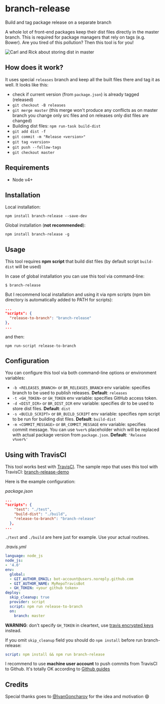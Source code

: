 branch-release
=====
Build and tag package release on a separate branch

A whole lot of front-end packages keep their dist files directly in the master branch. This is required for package managers that rely on tags (e.g. Bower). Are you tired of this pollution? Then this tool is for you!

![Carl and Rick about storing dist in master](http://i.imgur.com/YXgba3U.jpg "Carl and Rick about storing dist in master")

## How does it work?
It uses special `releases` branch and keep all the built files there and tag it as well.
It looks like this:
- check if current version (from `package.json`) is already tagged (released)
- `git checkout -B releases`
- `git merge master` (this merge won't produce any conflicts as on master branch you change only src files and on releases only dist files are changed)
- Building dist files: `npm run-task build-dist`
- `git add dist -f`
- `git commit -m "Release <version>"`
- `git tag <version>`
- `git push --follow-tags`
- `git checkout master`

## Requirements
 - Node v4+

## Installation
Local installation:

    npm install branch-release --save-dev

Global installation (**not recommended**):

    npm install branch-release -g

## Usage
This tool requires **npm script** that build dist files (by default script `build-dist` will be used)

In case of global installation you can use this tool via command-line:

    $ branch-release

But I recommend local installation and using it via npm scripts (npm bin directory is automatically added to PATH for scripts):

```json
...
"scripts": {
  "release-to-branch": "branch-release"
},
...
```

and then:

    npm run-script release-to-branch


## Configuration

You can configure this tool via both command-line options or environment variables:

- `-b <RELEASES_BRANCH>` or `BR_RELEASES_BRANCH` env variable: specifies branch to be used to publish releases. **Default**: `releases`
- `-t <GH_TOKEN>` or `GH_TOKEN` env variable: specifies GitHub access token.
- `-d <DIST_DIR>` or `BR_DIST_DIR` env variable: specifies dir to be used to store dist files. **Default**: `dist`
- `-s <BUILD_SCRIPT>` or `BR_BUILD_SCRIPT` env variable: specifies npm script to be run for building dist files. **Default**: `build-dist`
- `-m <COMMIT_MESSAGE>` or `BR_COMMIT_MESSAGE` env variable: specifies commit message. You can use `%ver%` placeholder which will be replaced with actual package version from `package.json`. **Default**: `'Release v%ver%'`

## Using with TravisCI
This tool works best with [TravisCI](https://travis-ci.org).
The sample repo that uses this tool with TravisCI: [branch-release-demo](https://github.com/RomanGotsiy/branch-release-demo)

Here is the example configuration:

_package.json_
```json
...
"scripts": {
    "test": "./test",
    "build-dist": "./build",
    "release-to-branch": "branch-release"
  },
...
```
`./test` and `./build` are here just for example. Use your actual routines.

_.travis.yml_
```yml
language: node_js
node_js:
- '4.0'
env:
  global:
  - GIT_AUTHOR_EMAIL: bot-account@users.noreply.github.com
  - GIT_AUTHOR_NAME: MyRepoTravisBot
  - GH_TOKEN: <your github token>
deploy:
  skip_cleanup: true
  provider: script
  script: npm run release-to-branch
  on:
    branch: master
```

**WARNING**: don't specify `GH_TOKEN` in cleartext, use [travis encrypted keys](https://docs.travis-ci.com/user/encryption-keys/) instead.

If you omit `skip_cleanup` field you should do `npm install` before run branch-release:
```yml
script: npm install && npm run branch-release
```
I recommend to use **machine user account** to push commits from TravisCI to Github. It's totally OK according to [Github guides](https://developer.github.com/guides/managing-deploy-keys/#machine-users)
## Credits
Special thanks goes to [@IvanGoncharov](https://github.com/IvanGoncharov) for the idea and motivation :smile:

